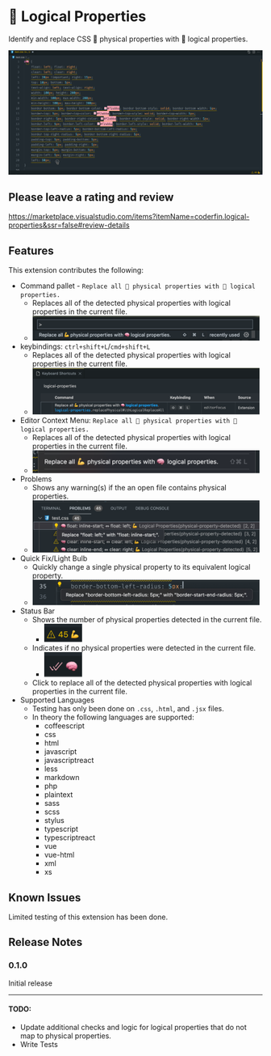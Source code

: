 # 🧠 Logical Properties

Identify and replace CSS 💪 physical properties with 🧠 logical properties.

![Logical Properties](images/action.gif)

## Please leave a rating and review
https://marketplace.visualstudio.com/items?itemName=coderfin.logical-properties&ssr=false#review-details

## Features

This extension contributes the following:
- Command pallet - `Replace all 💪 physical properties with 🧠 logical properties.`
    - Replaces all of the detected physical properties with logical properties in the current file.
    - <img src="images/command-pallet.png" alt="Command pallet" width="450px" />
- keybindings: `ctrl+shift+L`/`cmd+shift+L`
    - Replaces all of the detected physical properties with logical properties in the current file.
    - <img src="images/keybindings.png" alt="Keybindings" width="450px" />
- Editor Context Menu: `Replace all 💪 physical properties with 🧠 logical properties.`
    - Replaces all of the detected physical properties with logical properties in the current file.
    - <img src="images/context-menu.png" alt="Editor Context Menu" width="450px" />
- Problems
    - Shows any warning(s) if the an open file contains physical properties.
    - <img src="images/problems.png" alt="Problems" width="450px" />
- Quick Fix/Light Bulb
    - Quickly change a single physical property to its equivalent logical property.
    - <img src="images/quick-fix.png" alt="Quick Fix" width="450px" />
- Status Bar
    - Shows the number of physical properties detected in the current file.
        - <img src="images/warning.png" alt="Warning" width="75px" />
    - Indicates if no physical properties were detected in the current file.
        - <img src="images/logical.png" alt="Logical" width="75px" />
    - Click to replace all of the detected physical properties with logical properties in the current file.
- Supported Languages
    - Testing has only been done on `.css`, `.html`, and `.jsx` files.
    - In theory the following languages are supported:
        - coffeescript
		- css
		- html
		- javascript
		- javascriptreact
		- less
		- markdown
		- php
		- plaintext
		- sass
		- scss
		- stylus
		- typescript
		- typescriptreact
		- vue
		- vue-html
		- xml
		- xs

## Known Issues

Limited testing of this extension has been done.

## Release Notes

### 0.1.0

Initial release

-----------------------------------------------------------------------------------------------------------

#### TODO:
  - Update additional checks and logic for logical properties that do not map to physical properties.
  - Write Tests
